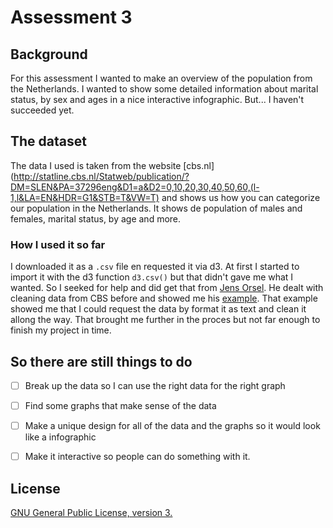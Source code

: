 # Assessment 3

## Background
For this assessment I wanted to make an overview of the population from the Netherlands. I wanted to show some detailed information about marital status, by sex and ages in a nice interactive infographic. But... I haven't succeeded yet.

## The dataset
The data I used is taken from the website [cbs.nl](http://statline.cbs.nl/Statweb/publication/?DM=SLEN&PA=37296eng&D1=a&D2=0,10,20,30,40,50,60,(l-1,l&LA=EN&HDR=G1&STB=T&VW=T) and shows us how you can categorize our population in the Netherlands. It shows de population of males and females, marital status, by age and more.

### How I used it so far
I downloaded it as a ```.csv``` file en requested it via d3. At first I started to import it with the d3 function ```d3.csv()``` but that didn't gave me what I wanted. So I seeked for help and did get that from [Jens Orsel](https://github.com/jensorsel). He dealt with cleaning data from CBS before and showed me his [example](https://github.com/JensOrsel/fe3-assessment-2/blob/master/index.js). That example showed me that I could request the data by format it as text and clean it allong the way. That brought me further in the proces but not far enough to finish my project in time. 

## So there are still things to do

- [ ] Break up the data so I can use the right data for the right graph
- [ ] Find some graphs that make sense of the data
- [ ] Make a unique design for all of the data and the graphs so it would look like a infographic
- [ ] Make it interactive so people can do something with it.


## License
[GNU General Public License, version 3.](https://opensource.org/licenses/GPL-3.0)